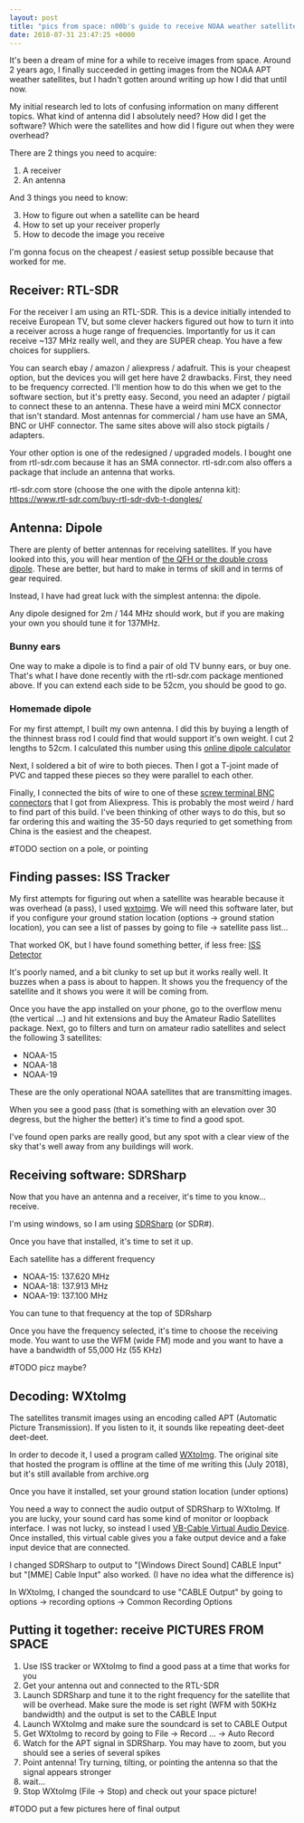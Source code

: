 ```yaml
---
layout: post
title: "pics from space: n00b's guide to receive NOAA weather satellites"
date: 2018-07-31 23:47:25 +0000
---
```


It's been a dream of mine for a while to receive images from space.
Around 2 years ago, I finally succeeded in getting images from the NOAA APT weather satellites, but I hadn't gotten around writing up how I did that until now.

My initial research led to lots of confusing information on many different topics.
What kind of antenna did I absolutely need?
How did I get the software?
Which were the satellites and how did I figure out when they were overhead?

There are 2 things you need to acquire:

 1. A receiver
 2. An antenna

And 3 things you need to know:

 3. How to figure out when a satellite can be heard
 4. How to set up your receiver properly
 5. How to decode the image you receive


I'm gonna focus on the cheapest / easiest setup possible because that worked for me.

## Receiver: RTL-SDR

For the receiver I am using an RTL-SDR.
This is a device initially intended to receive European TV, but some clever hackers figured out how to turn it into a receiver across a huge range of frequencies.
Importantly for us it can receive ~137 MHz really well, and they are SUPER cheap.
You have a few choices for suppliers.

You can search ebay / amazon / aliexpress / adafruit.
This is your cheapest option, but the devices you will get here have 2 drawbacks.
First, they need to be frequency corrected.
I'll mention how to do this when we get to the software section, but it's pretty easy.
Second, you need an adapter / pigtail to connect these to an antenna.
These have a weird mini MCX connector that isn't standard.
Most antennas for commercial / ham use have an SMA, BNC or UHF connector.
The same sites above will also stock pigtails / adapters.

Your other option is one of the redesigned / upgraded models.
I bought one from rtl-sdr.com because it has an SMA connector.
rtl-sdr.com also offers a package that include an antenna that works.

rtl-sdr.com store (choose the one with the dipole antenna kit): https://www.rtl-sdr.com/buy-rtl-sdr-dvb-t-dongles/

## Antenna: Dipole

There are plenty of better antennas for receiving satellites.
If you have looked into this, you will hear mention of [the QFH or the double cross dipole](https://www.youtube.com/watch?v=cjClTnZ4Xh4).
These are better, but hard to make in terms of skill and in terms of gear required.

Instead, I have had great luck with the simplest antenna: the dipole.

Any dipole designed for 2m / 144 MHz should work, but if you are making your own you should tune it for 137MHz.

### Bunny ears

One way to make a dipole is to find a pair of old TV bunny ears, or buy one.
That's what I have done recently with the rtl-sdr.com package mentioned above.
If you can extend each side to be 52cm, you should be good to go.

### Homemade dipole

For my first attempt, I built my own antenna.
I did this by buying a length of the thinnest brass rod I could find that would support it's own weight.
I cut 2 lengths to 52cm.
I calculated this number using this [online dipole calculator](http://www.kwarc.org/ant-calc.html)

Next, I soldered a bit of wire to both pieces.
Then I got a T-joint made of PVC and tapped these pieces so they were parallel to each other.

Finally, I connected the bits of wire to one of these [screw terminal BNC connectors]() that I got from Aliexpress.
This is probably the most weird / hard to find part of this build.
I've been thinking of other ways to do this, but so far ordering this and waiting the 35-50 days requried to get something from China is the easiest and the cheapest.

#TODO section on a pole, or pointing

## Finding passes: ISS Tracker

My first attempts for figuring out when a satellite was hearable because it was overhead (a pass), I used [wxtoimg](https://web.archive.org/web/20171226033343/http://www.wxtoimg.com:80/downloads/).
We will need this software later, but if you configure your ground station location (options -> ground station location), you can see a list of passes by going to file -> satellite pass list...

That worked OK, but I have found something better, if less free: [ISS Detector]()

It's poorly named, and a bit clunky to set up but it works really well.
It buzzes when a pass is about to happen.
It shows you the frequency of the satellite and it shows you were it will be coming from.

Once you have the app installed on your phone, go to the overflow menu (the vertical ...) and hit extensions and buy the Amateur Radio Satellites package.
Next, go to filters and turn on amateur radio satellites and select the following 3 satellites:

 - NOAA-15
 - NOAA-18
 - NOAA-19

These are the only operational NOAA satellites that are transmitting images.

When you see a good pass (that is something with an elevation over 30 degress, but the higher the better) it's time to find a good spot.

I've found open parks are really good, but any spot with a clear view of the sky that's well away from any buildings will work.

## Receiving software: SDRSharp

Now that you have an antenna and a receiver, it's time to you know... receive.

I'm using windows, so I am using [SDRSharp](https://airspy.com/download/) (or SDR#).

Once you have that installed, it's time to set it up.

Each satellite has a different frequency

 - NOAA-15: 137.620 MHz
 - NOAA-18: 137.913 MHz
 - NOAA-19: 137.100 MHz

You can tune to that frequency at the top of SDRsharp

Once you have the frequency selected, it's time to choose the receiving mode.
You want to use the WFM (wide FM) mode and you want to have a have a bandwidth of 55,000 Hz (55 KHz)

#TODO picz maybe?


## Decoding: WXtoImg

The satellites transmit images using an encoding called APT (Automatic Picture Transmission).
If you listen to it, it sounds like repeating deet-deet deet-deet.

In order to decode it, I used a program called [WXtoImg](https://web.archive.org/web/20171226033343/http://www.wxtoimg.com:80/downloads/).
The original site that hosted the program is offline at the time of me writing this (July 2018), but it's still available from archive.org

Once you have it installed, set your ground station location (under options)

You need a way to connect the audio output of SDRSharp to WXtoImg.
If you are lucky, your sound card has some kind of monitor or loopback interface.
I was not lucky, so instead I used [VB-Cable Virtual Audio Device](https://www.vb-audio.com/Cable/).
Once installed, this virtual cable gives you a fake output device and a fake input device that are connected.

I changed SDRSharp to output to "[Windows Direct Sound] CABLE Input" but "[MME] Cable Input" also worked.
(I have no idea what the difference is)

In WXtoImg, I changed the soundcard to use "CABLE Output" by going to options -> recording options -> Common Recording Options

## Putting it together: receive PICTURES FROM SPACE

 1. Use ISS tracker or WXtoImg to find a good pass at a time that works for you
 2. Get your antenna out and connected to the RTL-SDR
 3. Launch SDRSharp and tune it to the right frequency for the satellite that will be overhead. Make sure the mode is set right (WFM with 50KHz bandwidth) and the output is set to the CABLE Input
 4. Launch WXtoImg and make sure the soundcard is set to CABLE Output
 5. Get WXtoImg to record by going to File -> Record ... -> Auto Record
 6. Watch for the APT signal in SDRSharp. You may have to zoom, but you should see a series of several spikes
 7. Point antenna! Try turning, tilting, or pointing the antenna so that the signal appears stronger
 8. wait...
 9. Stop WXtoImg (File -> Stop) and check out your space picture!

#TODO put a few pictures here of final output
